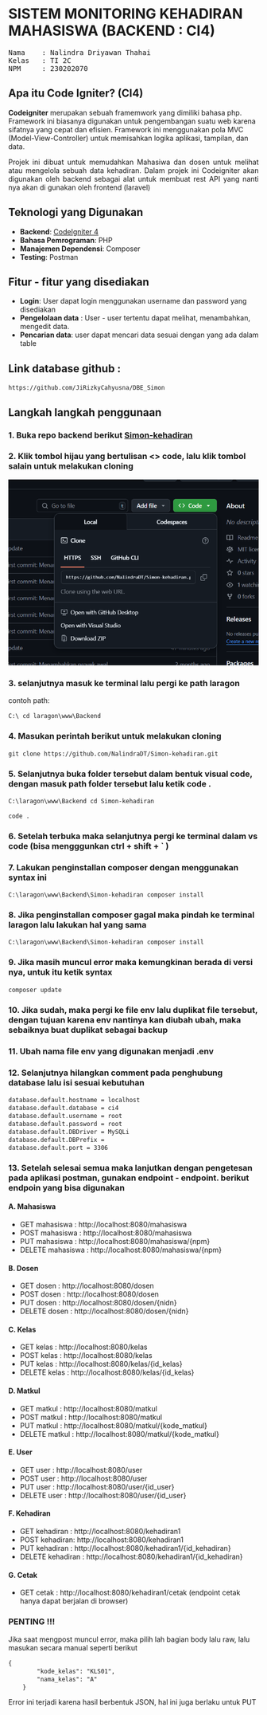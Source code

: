 # SISTEM MONITORING KEHADIRAN MAHASISWA (BACKEND : CI4)
<pre>
Nama    : Nalindra Driyawan Thahai
Kelas   : TI 2C
NPM     : 230202070
</pre>

## Apa itu Code Igniter? (CI4)

**Codeigniter** merupakan sebuah framemwork yang dimiliki bahasa php. Framework ini biasanya digunakan untuk pengembangan suatu web karena sifatnya yang cepat dan efisien. Framework ini menggunakan pola MVC (Model-View-Controller) untuk memisahkan logika aplikasi, tampilan, dan data.

<p align="justify">Projek ini dibuat untuk memudahkan Mahasiwa dan dosen untuk melihat atau mengelola sebuah data kehadiran. Dalam projek ini Codeigniter akan digunakan oleh backend sebagai alat untuk membuat rest API yang nanti nya akan di gunakan oleh frontend (laravel)</p>

## Teknologi yang Digunakan

- **Backend**: [CodeIgniter 4](https://codeigniter.com/)
- **Bahasa Pemrograman**: PHP
- **Manajemen Dependensi**: Composer
- **Testing**: Postman

## Fitur - fitur yang disediakan
- **Login**: User dapat login menggunakan username dan password yang disediakan
- **Pengelolaan data** : User - user tertentu dapat melihat, menambahkan, mengedit data.
- **Pencarian data**: user dapat mencari data sesuai dengan yang ada dalam table


## Link database github :
```
https://github.com/JiRizkyCahyusna/DBE_Simon
```
## Langkah langkah penggunaan

### 1. Buka repo backend berikut [Simon-kehadiran](https://github.com/NalindraDT/Simon-kehadiran)

### 2. Klik tombol hijau yang bertulisan <> code, lalu klik tombol salain untuk melakukan cloning
![github](img/1.png)

### 3. selanjutnya masuk ke terminal lalu pergi ke path laragon
contoh path:
```
C:\ cd laragon\www\Backend
```
### 4. Masukan perintah berikut untuk melakukan cloning
```
git clone https://github.com/NalindraDT/Simon-kehadiran.git

```
### 5. Selanjutnya buka folder tersebut dalam bentuk visual code, dengan masuk path folder tersebut lalu ketik code .

```
C:\laragon\www\Backend cd Simon-kehadiran
```

```
code .
```
### 6. Setelah terbuka maka selanjutnya pergi ke terminal dalam vs code (bisa mengggunkan ctrl + shift + ` )

### 7.  Lakukan penginstallan composer dengan menggunakan syntax ini
```
C:\laragon\www\Backend\Simon-kehadiran composer install
```
### 8. Jika penginstallan composer gagal maka pindah ke terminal laragon lalu lakukan hal yang sama

```
C:\laragon\www\Backend\Simon-kehadiran composer install
```

### 9. Jika masih muncul error maka kemungkinan berada di versi nya, untuk itu ketik syntax
```
composer update
```
### 10. Jika sudah, maka pergi ke file env lalu duplikat file tersebut, dengan tujuan karena env nantinya kan diubah ubah, maka sebaiknya buat duplikat sebagai backup

### 11. Ubah nama file env yang digunakan menjadi .env

### 12. Selanjutnya hilangkan comment pada penghubung database lalu isi sesuai kebutuhan
```
database.default.hostname = localhost
database.default.database = ci4
database.default.username = root
database.default.password = root
database.default.DBDriver = MySQLi
database.default.DBPrefix =
database.default.port = 3306
```

### 13. Setelah selesai semua maka lanjutkan dengan pengetesan pada aplikasi postman, gunakan endpoint - endpoint. berikut endpoin yang bisa digunakan

#### A. Mahasiswa
- GET mahasiswa     : http://localhost:8080/mahasiswa
- POST mahasiswa    : http://localhost:8080/mahasiswa
- PUT mahasiswa     : http://localhost:8080/mahasiswa/{npm}
- DELETE mahasiswa  : http://localhost:8080/mahasiswa/{npm}

#### B. Dosen
- GET dosen        : http://localhost:8080/dosen
- POST dosen       : http://localhost:8080/dosen
- PUT dosen        : http://localhost:8080/dosen/{nidn}
- DELETE dosen     : http://localhost:8080/dosen/{nidn}

#### C. Kelas
- GET kelas       : http://localhost:8080/kelas
- POST kelas      : http://localhost:8080/kelas
- PUT kelas       : http://localhost:8080/kelas/{id_kelas}
- DELETE kelas    : http://localhost:8080/kelas/{id_kelas}

#### D. Matkul
- GET matkul     : http://localhost:8080/matkul
- POST matkul    : http://localhost:8080/matkul
- PUT matkul     : http://localhost:8080/matkul/{kode_matkul}
- DELETE matkul  : http://localhost:8080/matkul/{kode_matkul}

#### E. User
- GET user      : http://localhost:8080/user
- POST user     : http://localhost:8080/user
- PUT user      : http://localhost:8080/user/{id_user}
- DELETE user   : http://localhost:8080/user/{id_user}

#### F. Kehadiran
- GET kehadiran : http://localhost:8080/kehadiran1
- POST kehadiran: http://localhost:8080/kehadiran1
- PUT kehadiran : http://localhost:8080/kehadiran1/{id_kehadiran}
- DELETE kehadiran : http://localhost:8080/kehadiran1/{id_kehadiran}


#### G. Cetak
- GET cetak : http://localhost:8080/kehadiran1/cetak
(endpoint cetak hanya dapat berjalan di browser)

### PENTING !!!
Jika saat mengpost muncul error, maka pilih lah bagian body lalu raw, lalu masukan secara manual seperti berikut
```
{
        "kode_kelas": "KLS01",
        "nama_kelas": "A"
    }
```
Error ini terjadi karena hasil berbentuk JSON, hal ini juga berlaku untuk PUT
